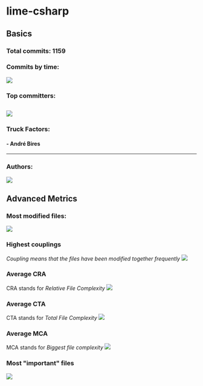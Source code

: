 # lime-csharp
## Basics
### Total commits: 1159

### Commits by time:
![](commits.png)
### Top committers:
![](top_committers.png)
---
### Truck Factors:
#### - André Bires
---
### Authors:
![](authorsWordCloud.png)
## Advanced Metrics
### Most modified files:
![](most_modified_files.png)
### Highest couplings
_Coupling means that the files have been modified together frequently_
![](coupling.png)
### Average CRA
CRA stands for *Relative File Complexity*
![](cra.png)
### Average CTA
CTA stands for *Total File Complexity*
![](cta.png)
### Average MCA
MCA stands for *Biggest file complexity*
![](mca.png)
### Most "important" files
![](most_important_files.png)
